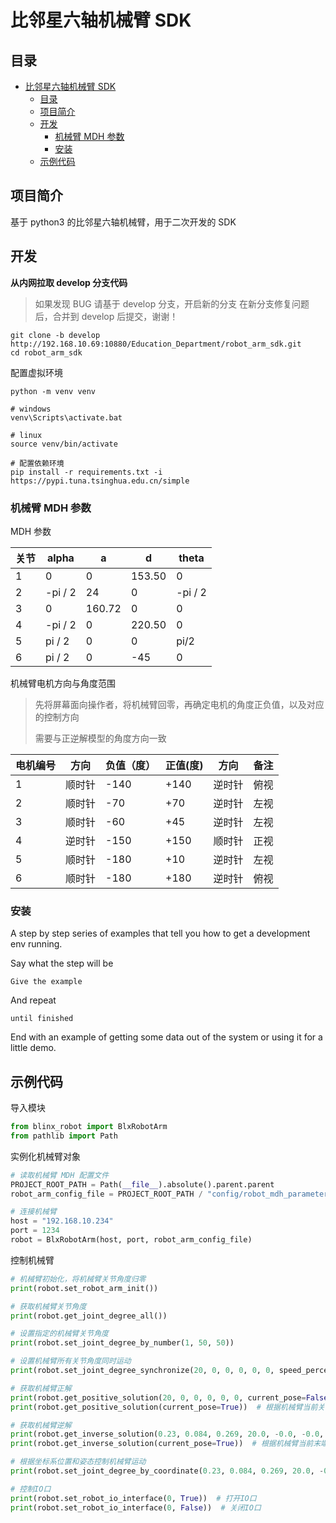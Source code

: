 # 比邻星六轴机械臂 SDK

## 目录

- [比邻星六轴机械臂 SDK](#比邻星六轴机械臂-sdk)
  - [目录](#目录)
  - [项目简介 ](#项目简介-)
  - [开发 ](#开发-)
    - [机械臂 MDH 参数](#机械臂-mdh-参数)
    - [安装](#安装)
  - [示例代码 ](#示例代码-)

## 项目简介 <a name = "about"></a>

基于 python3 的比邻星六轴机械臂，用于二次开发的 SDK

## 开发 <a name = "getting_started"></a>

**从内网拉取 develop 分支代码**

> 如果发现 BUG 请基于 develop 分支，开启新的分支
> 在新分支修复问题后，合并到 develop 后提交，谢谢！

```shell
git clone -b develop http://192.168.10.69:10880/Education_Department/robot_arm_sdk.git
cd robot_arm_sdk
```

配置虚拟环境

```shell
python -m venv venv

# windows
venv\Scripts\activate.bat

# linux
source venv/bin/activate

# 配置依赖环境
pip install -r requirements.txt -i https://pypi.tuna.tsinghua.edu.cn/simple
```

### 机械臂 MDH 参数

MDH 参数

| 关节 | alpha   | a | d      | theta   |
| ---- |---------| -- |--------|---------|
| 1 | 0       | 0 | 153.50  | 0       |
| 2 | -pi / 2 | 24 | 0      | -pi / 2 |
| 3 | 0       | 160.72 | 0      | 0       |
| 4 | -pi / 2 | 0 | 220.50 | 0       |
| 5 | pi / 2  | 0 | 0      | pi/2    |
| 6 | pi / 2  | 0 | -45 | 0       |

机械臂电机方向与角度范围

> 先将屏幕面向操作者，将机械臂回零，再确定电机的角度正负值，以及对应的控制方向
>
> 需要与正逆解模型的角度方向一致

| 电机编号 | 方向   | 负值（度） | 正值(度) | 方向   | 备注 |
| -------- | ------ | ---------- | -------- | ------ | ---- |
| 1        | 顺时针 | -140       | +140     | 逆时针 | 俯视 |
| 2        | 顺时针 | -70        | +70      | 逆时针 | 左视 |
| 3        | 顺时针 | -60        | +45      | 逆时针 | 左视 |
| 4        | 逆时针 | -150       | +150     | 顺时针 | 正视 |
| 5        | 顺时针 | -180       | +10      | 逆时针 | 左视 |
| 6        | 顺时针 | -180       | +180     | 逆时针 | 俯视 |

### 安装

A step by step series of examples that tell you how to get a development env running.

Say what the step will be

```
Give the example
```

And repeat

```
until finished
```

End with an example of getting some data out of the system or using it for a little demo.

## 示例代码 <a name = "usage"></a>

导入模块

```python
from blinx_robot import BlxRobotArm
from pathlib import Path
```

实例化机械臂对象

```python
# 读取机械臂 MDH 配置文件
PROJECT_ROOT_PATH = Path(__file__).absolute().parent.parent
robot_arm_config_file = PROJECT_ROOT_PATH / "config/robot_mdh_parameters.yaml"

# 连接机械臂
host = "192.168.10.234"
port = 1234
robot = BlxRobotArm(host, port, robot_arm_config_file)
```

控制机械臂

```python
# 机械臂初始化，将机械臂关节角度归零
print(robot.set_robot_arm_init())

# 获取机械臂关节角度
print(robot.get_joint_degree_all())

# 设置指定的机械臂关节角度
print(robot.set_joint_degree_by_number(1, 50, 50))

# 设置机械臂所有关节角度同时运动
print(robot.set_joint_degree_synchronize(20, 0, 0, 0, 0, 0, speed_percentage=50))

# 获取机械臂正解
print(robot.get_positive_solution(20, 0, 0, 0, 0, 0, current_pose=False))  # 传入自定义关节角度值获取正解
print(robot.get_positive_solution(current_pose=True))  # 根据机械臂当前关节角度获取正解

# 获取机械臂逆解
print(robot.get_inverse_solution(0.23, 0.084, 0.269, 20.0, -0.0, -0.0, current_pose=False))  # 传入自定义末端位姿获取逆解
print(robot.get_inverse_solution(current_pose=True))  # 根据机械臂当前末端位姿获取逆解

# 根据坐标系位置和姿态控制机械臂运动
print(robot.set_joint_degree_by_coordinate(0.23, 0.084, 0.269, 20.0, -0.0, -0.0, speed_percentage=50))

# 控制IO口
print(robot.set_robot_io_interface(0, True))  # 打开IO口
print(robot.set_robot_io_interface(0, False))  # 关闭IO口
```